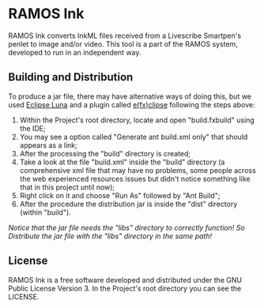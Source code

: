 # RAMOS Ink
RAMOS Ink converts InkML files received from a Livescribe Smartpen's penlet to image and/or video. This tool is a part of the RAMOS system, developed to run in an independent way.

## Building and Distribution

To produce a jar file, there may have alternative ways of doing this, but we used [Eclipse Luna](https://eclipse.org/) and a plugin called [e(fx)clipse](https://www.eclipse.org/efxclipse/index.html) following the steps above:

1.  Within the Project's root directory, locate and open "build.fxbuild" using the IDE;
2.  You may see a option called "Generate ant build.xml only" that should appears as a link;
3.  After the processing the "build" directory is created;
4.  Take a look at the file "build.xml" inside the "build" directory (a comprehensive xml file that may have no problems, some people across the web experienced resources issues but didn't notice something like that in this project until now);
5.  Right click on it and choose "Run As" followed by "Ant Build";
6.  After the procedure the distribution jar is inside the "dist" directory (within "build").

_Notice that the jar file needs the "libs" directory to correctly function! So Distribute the jar file with the "libs" directory in the same path!_  



## License

RAMOS Ink is a free software developed and distributed under the GNU Public License Version 3. In the Project's root directory you can see the LICENSE. 